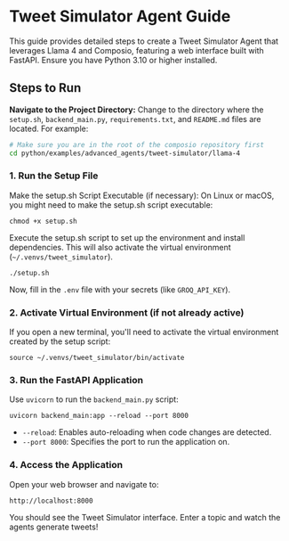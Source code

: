 # Tweet Simulator Agent Guide

This guide provides detailed steps to create a Tweet Simulator Agent that leverages Llama 4 and Composio, featuring a web interface built with FastAPI. Ensure you have Python 3.10 or higher installed.


## Steps to Run

**Navigate to the Project Directory:**
Change to the directory where the `setup.sh`, `backend_main.py`, `requirements.txt`, and `README.md` files are located. For example:
```sh
# Make sure you are in the root of the composio repository first
cd python/examples/advanced_agents/tweet-simulator/llama-4
```

### 1. Run the Setup File
Make the setup.sh Script Executable (if necessary):
On Linux or macOS, you might need to make the setup.sh script executable:
```shell
chmod +x setup.sh
```
Execute the setup.sh script to set up the environment and install dependencies. This will also activate the virtual environment (`~/.venvs/tweet_simulator`).
```shell
./setup.sh
```
Now, fill in the `.env` file with your secrets (like `GROQ_API_KEY`).

### 2. Activate Virtual Environment (if not already active)
If you open a new terminal, you'll need to activate the virtual environment created by the setup script:
```shell
source ~/.venvs/tweet_simulator/bin/activate
```

### 3. Run the FastAPI Application
Use `uvicorn` to run the `backend_main.py` script:
```shell
uvicorn backend_main:app --reload --port 8000
```
*   `--reload`: Enables auto-reloading when code changes are detected.
*   `--port 8000`: Specifies the port to run the application on.

### 4. Access the Application
Open your web browser and navigate to:
```
http://localhost:8000
```
You should see the Tweet Simulator interface. Enter a topic and watch the agents generate tweets!

